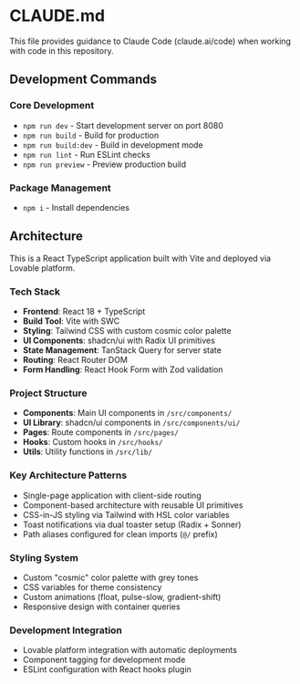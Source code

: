 # CLAUDE.md

This file provides guidance to Claude Code (claude.ai/code) when working with code in this repository.

## Development Commands

### Core Development
- `npm run dev` - Start development server on port 8080
- `npm run build` - Build for production
- `npm run build:dev` - Build in development mode
- `npm run lint` - Run ESLint checks
- `npm run preview` - Preview production build

### Package Management
- `npm i` - Install dependencies

## Architecture

This is a React TypeScript application built with Vite and deployed via Lovable platform.

### Tech Stack
- **Frontend**: React 18 + TypeScript
- **Build Tool**: Vite with SWC
- **Styling**: Tailwind CSS with custom cosmic color palette
- **UI Components**: shadcn/ui with Radix UI primitives
- **State Management**: TanStack Query for server state
- **Routing**: React Router DOM
- **Form Handling**: React Hook Form with Zod validation

### Project Structure
- **Components**: Main UI components in `/src/components/`
- **UI Library**: shadcn/ui components in `/src/components/ui/`
- **Pages**: Route components in `/src/pages/`
- **Hooks**: Custom hooks in `/src/hooks/`
- **Utils**: Utility functions in `/src/lib/`

### Key Architecture Patterns
- Single-page application with client-side routing
- Component-based architecture with reusable UI primitives
- CSS-in-JS styling via Tailwind with HSL color variables
- Toast notifications via dual toaster setup (Radix + Sonner)
- Path aliases configured for clean imports (`@/` prefix)

### Styling System
- Custom "cosmic" color palette with grey tones
- CSS variables for theme consistency
- Custom animations (float, pulse-slow, gradient-shift)
- Responsive design with container queries

### Development Integration
- Lovable platform integration with automatic deployments
- Component tagging for development mode
- ESLint configuration with React hooks plugin